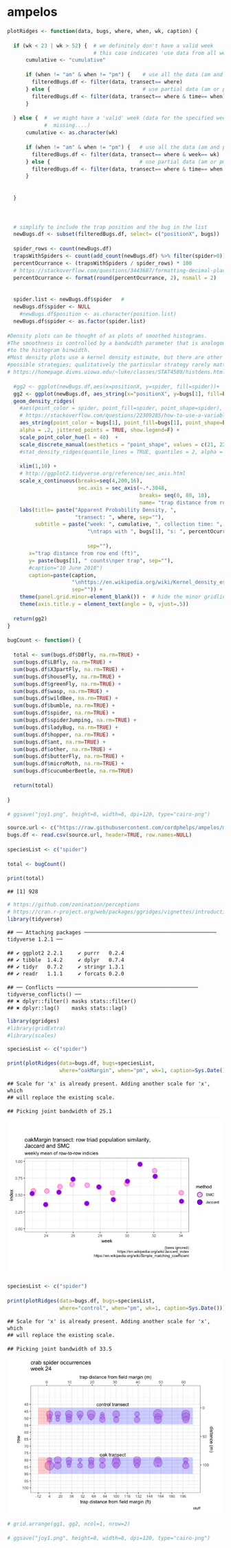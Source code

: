 ampelos
================

``` r
plotRidges <- function(data, bugs, where, when, wk, caption) {
  
  if (wk < 23 | wk > 52) {  # we definitely don't have a valid week
                            # this case indicates 'use data from all weeks'
      cumulative <- "cumulative"
    
      if (when != "am" & when != "pm") {    # use all the data (am and pm) for each day
        filteredBugs.df <- filter(data, transect== where)
      } else {                              # use partial data (am or pm) for each day
        filteredBugs.df <- filter(data, transect== where & time== when)
      }
    
  } else {  #  we might have a 'valid' week (data for the specified week could be
            #  missing....)
      cumulative <- as.character(wk)
    
      if (when != "am" & when != "pm") {   # use all the data (am and pm) for each day
        filteredBugs.df <- filter(data, transect== where & week== wk)
      } else {                             # use partial data (am or pm) for each day
        filteredBugs.df <- filter(data, transect== where & time== when & week== wk)
      }
    
    
  }
  


  # simplify to include the trap position and the bug in the list
  newBugs.df <- subset(filteredBugs.df, select= c("positionX", bugs))

  spider_rows <- count(newBugs.df)
  trapsWithSpiders <- count(add_count(newBugs.df) %>% filter(spider>0))
  percentOcurrance <- (trapsWithSpiders / spider_rows) * 100
  # https://stackoverflow.com/questions/3443687/formatting-decimal-places-in-r
  percentOcurrance <- format(round(percentOcurrance, 2), nsmall = 2)
  
  
  spider.list <- newBugs.df$spider   #     
  newBugs.df$spider <- NULL                        
    #newBugs.df$position <- as.character(position.list)
  newBugs.df$spider <- as.factor(spider.list)
  
#Density plots can be thought of as plots of smoothed histograms.
#The smoothness is controlled by a bandwidth parameter that is analogous 
#to the histogram binwidth.
#Most density plots use a kernel density estimate, but there are other 
#possible strategies; qualitatively the particular strategy rarely matters.
# https://homepage.divms.uiowa.edu/~luke/classes/STAT4580/histdens.html
  
  #gg2 <- ggplot(newBugs.df,aes(x=positionX, y=spider, fill=spider))+
  gg2 <- ggplot(newBugs.df, aes_string(x="positionX", y=bugs[1], fill=bugs[1])) +
  geom_density_ridges(
    #aes(point_color = spider, point_fill=spider, point_shape=spider),
    # https://stackoverflow.com/questions/22309285/how-to-use-a-variable-to-specify-column-name-in-ggplot
    aes_string(point_color = bugs[1], point_fill=bugs[1], point_shape=bugs[1]),
    alpha = .2, jittered_points = TRUE, show.legend=F) +
    scale_point_color_hue(l = 40)  +
    scale_discrete_manual(aesthetics = "point_shape", values = c(21, 22, 23, 24)) +
    #stat_density_ridges(quantile_lines = TRUE, quantiles = 2, alpha = .2, jittered_points = TRUE) +
    
    xlim(1,10) +
    # http://ggplot2.tidyverse.org/reference/sec_axis.html
    scale_x_continuous(breaks=seq(4,200,16), 
                       sec.axis = sec_axis(~.*.3048,
                                           breaks= seq(0, 80, 10),
                                           name= "trap distance from row end (m)"))  +
    labs(title= paste("Apparent Probability Density, ", 
                      "transect: ", where, sep=""), 
         subtitle = paste("week: ", cumulative, ", collection time: ", when, 
                          "\ntraps with ", bugs[1], "s: ", percentOcurrance, " %", 
                          
                          sep=""),
       x="trap distance from row end (ft)",
       y= paste(bugs[1], " counts\nper trap", sep=""),
       #caption="10 June 2018")
       caption=paste(caption, 
                     "\nhttps://en.wikipedia.org/wiki/Kernel_density_estimation", 
                     sep="")) +
    theme(panel.grid.minor=element_blank()) +  # hide the minor gridlines
    theme(axis.title.y = element_text(angle = 0, vjust=.5))

  return(gg2)
}

bugCount <- function() {
  
  total <- sum(bugs.df$DBfly, na.rm=TRUE) +
  sum(bugs.df$LBfly, na.rm=TRUE) +
  sum(bugs.df$X3partFly, na.rm=TRUE) +
  sum(bugs.df$houseFly, na.rm=TRUE) +
  sum(bugs.df$greenFly, na.rm=TRUE) +
  sum(bugs.df$wasp, na.rm=TRUE) +
  sum(bugs.df$wildBee, na.rm=TRUE) +
  sum(bugs.df$bumble, na.rm=TRUE) +
  sum(bugs.df$spider, na.rm=TRUE) +
  sum(bugs.df$spiderJumping, na.rm=TRUE) +
  sum(bugs.df$ladyBug, na.rm=TRUE) +
  sum(bugs.df$hopper, na.rm=TRUE) +
  sum(bugs.df$ant, na.rm=TRUE) +
  sum(bugs.df$other, na.rm=TRUE) +
  sum(bugs.df$butterFly, na.rm=TRUE) +
  sum(bugs.df$microMoth, na.rm=TRUE) +
  sum(bugs.df$cucumberBeetle, na.rm=TRUE)
  
  return(total)
  
}

# ggsave("joy1.png", height=8, width=8, dpi=120, type="cairo-png")
```

``` r
source.url <- c("https://raw.githubusercontent.com/cordphelps/ampelos/master/bugs.csv")
bugs.df <- read.csv(source.url, header=TRUE, row.names=NULL)

speciesList <- c("spider")

total <- bugCount() 

print(total)
```

    ## [1] 928

``` r
# https://github.com/zonination/perceptions
# https://cran.r-project.org/web/packages/ggridges/vignettes/introduction.html
library(tidyverse)
```

    ## ── Attaching packages ─────────────────────────────────────────── tidyverse 1.2.1 ──

    ## ✔ ggplot2 2.2.1     ✔ purrr   0.2.4
    ## ✔ tibble  1.4.2     ✔ dplyr   0.7.4
    ## ✔ tidyr   0.7.2     ✔ stringr 1.3.1
    ## ✔ readr   1.1.1     ✔ forcats 0.2.0

    ## ── Conflicts ────────────────────────────────────────────── tidyverse_conflicts() ──
    ## ✖ dplyr::filter() masks stats::filter()
    ## ✖ dplyr::lag()    masks stats::lag()

``` r
library(ggridges)
#library(gridExtra)
#library(scales)
```

``` r
speciesList <- c("spider")

print(plotRidges(data=bugs.df, bugs=speciesList, 
                 where="oakMargin", when="pm", wk=1, caption=Sys.Date()))
```

    ## Scale for 'x' is already present. Adding another scale for 'x', which
    ## will replace the existing scale.

    ## Picking joint bandwidth of 25.1

![](ampelos_files/figure-markdown_github/unnamed-chunk-4-1.png)

``` r
speciesList <- c("spider")

print(plotRidges(data=bugs.df, bugs=speciesList, 
                 where="control", when="pm", wk=1, caption=Sys.Date()))
```

    ## Scale for 'x' is already present. Adding another scale for 'x', which
    ## will replace the existing scale.

    ## Picking joint bandwidth of 33.5

![](ampelos_files/figure-markdown_github/unnamed-chunk-5-1.png)

``` r
# grid.arrange(gg1, gg2, ncol=1, nrow=2)

# ggsave("joy1.png", height=8, width=8, dpi=120, type="cairo-png")
```
